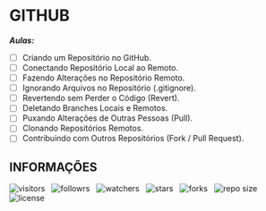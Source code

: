 # GITHUB

***Aulas:***

- [ ] Criando um Repositório no GitHub.
- [ ] Conectando Repositório Local ao Remoto.
- [ ] Fazendo Alterações no Repositório Remoto.
- [ ] Ignorando Arquivos no Repositório (.gitignore).
- [ ] Revertendo sem Perder o Código (Revert).
- [ ] Deletando Branches Locais e Remotos.
- [ ] Puxando Alterações de Outras Pessoas (Pull).
- [ ] Clonando Repositórios Remotos.
- [ ] Contribuindo com Outros Repositórios (Fork / Pull Request).

## INFORMAÇÕES

![visitors](https://visitor-badge.glitch.me/badge?page_id=Devsgeeknerd.github-full-stack "Total de Visitas")
&nbsp;
![followrs](https://img.shields.io/github/followers/Devsgeeknerd?style=social "Total de Seguidores")
&nbsp;
![watchers](https://img.shields.io/github/watchers/Devsgeeknerd/github-full-stack?style=social "Total de Observadores")
&nbsp;
![stars](https://img.shields.io/github/stars/Devsgeeknerd/github-full-stack?style=social "Total de Estrelas Recebidas")
&nbsp;
![forks](https://img.shields.io/github/forks/Devsgeeknerd/github-full-stack?style=social "Total de Forks")
&nbsp;
![repo size](https://img.shields.io/github/repo-size/Devsgeeknerd/github-full-stack?style=social "Tamanho do Repositório")
&nbsp;
![license](https://img.shields.io/github/license/Devsgeeknerd/github-full-stack?style=social "Licença do Repositório")

